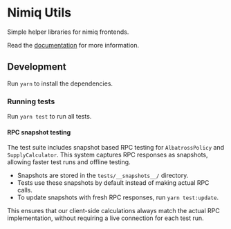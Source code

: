 # Nimiq Utils

Simple helper libraries for nimiq frontends.

Read the [documentation](https://www.nimiq.com/developers/build/nimiq-utils) for more information.

## Development

Run `yarn` to install the dependencies.

### Running tests

Run `yarn test` to run all tests.

#### RPC snapshot testing

The test suite includes snapshot based RPC testing for `AlbatrossPolicy` and `SupplyCalculator`. This system captures RPC responses as snapshots, allowing faster test runs and offline testing.

- Snapshots are stored in the `tests/__snapshots__/` directory.
- Tests use these snapshots by default instead of making actual RPC calls.
- To update snapshots with fresh RPC responses, run `yarn test:update`.

This ensures that our client-side calculations always match the actual RPC implementation, without requiring a live connection for each test run.

